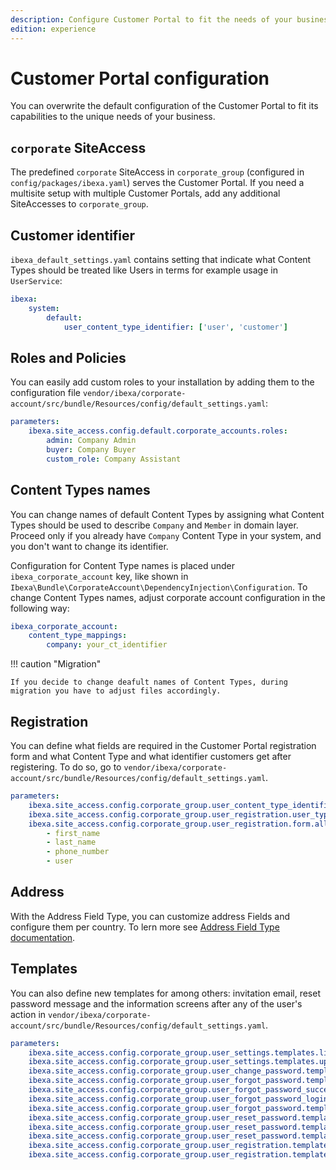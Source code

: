 ```yaml
---
description: Configure Customer Portal to fit the needs of your business.
edition: experience
---
```


# Customer Portal configuration

You can overwrite the default configuration of the Customer Portal
to fit its capabilities to the unique needs of your business.

## `corporate` SiteAccess

The predefined `corporate` SiteAccess in `corporate_group`
(configured in `config/packages/ibexa.yaml`) serves the Customer Portal.
If you need a multisite setup with multiple Customer Portals,
add any additional SiteAccesses to `corporate_group`.

## Customer identifier

`ibexa_default_settings.yaml` contains setting that indicate what Content Types should be treated like Users in terms for example usage in `UserService`:

```yaml
ibexa:
    system:
        default:
            user_content_type_identifier: ['user', 'customer']

```

## Roles and Policies

You can easily add custom roles to your installation
by adding them to the configuration file `vendor/ibexa/corporate-account/src/bundle/Resources/config/default_settings.yaml`:

```yaml
parameters:
    ibexa.site_access.config.default.corporate_accounts.roles:
        admin: Company Admin
        buyer: Company Buyer
        custom_role: Company Assistant
```

## Content Types names

You can change names of default Content Types by assigning what
Content Types should be used to describe `Company` and `Member` in domain layer.
Proceed only if you already have `Company` Content Type in your system, and you don't want to change its identifier.

Configuration for Content Type names is placed under `ibexa_corporate_account` key,
like shown in `Ibexa\Bundle\CorporateAccount\DependencyInjection\Configuration`.
To change Content Types names, adjust corporate account configuration in the following way:

```yaml
ibexa_corporate_account:
    content_type_mappings:
        company: your_ct_identifier
```

!!! caution "Migration"

    If you decide to change deafult names of Content Types, during migration you have to adjust files accordingly.


## Registration

You can define what fields are required in the Customer Portal registration form 
and what Content Type and what identifier customers get after registering.
To do so, go to `vendor/ibexa/corporate-account/src/bundle/Resources/config/default_settings.yaml`.

```yaml
parameters:
    ibexa.site_access.config.corporate_group.user_content_type_identifier: [ 'member' ]
    ibexa.site_access.config.corporate_group.user_registration.user_type_identifier: 'member'
    ibexa.site_access.config.corporate_group.user_registration.form.allowed_field_definitions_identifiers:
        - first_name
        - last_name
        - phone_number
        - user
```

## Address

With the Address Field Type, you can customize address Fields and configure them per country.
To lern more see [Address Field Type documentation](../content_management/field_types/field_type_reference/addressfield.md).

## Templates

You can also define new templates for among others: invitation email,
reset password message and the information screens after any of the user's action in 
`vendor/ibexa/corporate-account/src/bundle/Resources/config/default_settings.yaml`.

```yaml
parameters:
    ibexa.site_access.config.corporate_group.user_settings.templates.list: "@@ibexadesign/customer_portal/account/settings/list.html.twig"
    ibexa.site_access.config.corporate_group.user_settings.templates.update: "@@ibexadesign/customer_portal/account/settings/update.html.twig"
    ibexa.site_access.config.corporate_group.user_change_password.templates.form: "@@ibexadesign/customer_portal/account/change_password/index.html.twig"
    ibexa.site_access.config.corporate_group.user_forgot_password.templates.form: "@@ibexadesign/customer_portal/account/forgot_password/index.html.twig"
    ibexa.site_access.config.corporate_group.user_forgot_password_success.templates.form: "@@ibexadesign/customer_portal/account/forgot_password/confirmation_page.html.twig"
    ibexa.site_access.config.corporate_group.user_forgot_password_login.templates.form: "@@ibexadesign/customer_portal/account/forgot_password/index_with_login.html.twig"
    ibexa.site_access.config.corporate_group.user_forgot_password.templates.mail: "@@ibexadesign/customer_portal/account/forgot_password/mail.html.twig"
    ibexa.site_access.config.corporate_group.user_reset_password.templates.form: "@@ibexadesign/customer_portal/account/reset_password/index.html.twig"
    ibexa.site_access.config.corporate_group.user_reset_password.templates.invalid_link: "@@ibexadesign/customer_portal/account/reset_password/invalid_link_page.html.twig"
    ibexa.site_access.config.corporate_group.user_reset_password.templates.success: "@@ibexadesign/customer_portal/account/reset_password/confirmation_page.html.twig"
    ibexa.site_access.config.corporate_group.user_registration.templates.form: "@@ibexadesign/customer_portal/account/register/index.html.twig"
    ibexa.site_access.config.corporate_group.user_registration.templates.confirmation: "@@ibexadesign/customer_portal/account/register/register_confirmation.html.twig"
```
